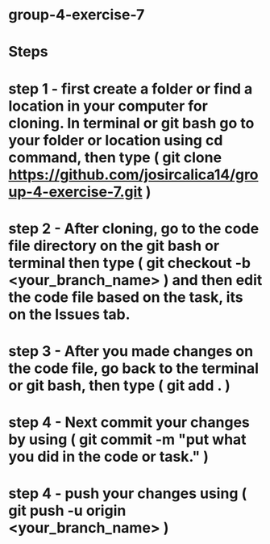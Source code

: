 # group-4-exercise-7

# Steps

# step 1 - first create a folder or find a location in your computer for cloning. In terminal or git bash go to your folder or location using cd command, then type ( git clone https://github.com/josircalica14/group-4-exercise-7.git )

# step 2 - After cloning, go to the code file directory on the git bash or terminal then type ( git checkout -b <your_branch_name> ) and then edit the code file based on the task, its on the Issues tab.

# step 3 - After you made changes on the code file, go back to the terminal or git bash, then type ( git add . )

# step 4 -  Next commit your changes by using ( git commit -m "put what you did in the code or task." )

# step 4 - push your changes using ( git push -u origin <your_branch_name> )
